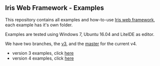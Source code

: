 ## Iris Web Framework - Examples


This repository contains all examples and how-to-use [Iris web framework](https://github.com/kataras/iris), each example has it's own folder.

Examples are tested using Windows 7, Ubuntu 16.04 and LiteIDE as editor.


We have two branches, the [v3](https://github.com/iris-contrib/examples/tree/v3), and the [master](https://github.com/iris-contrib/examples) for the current v4.

- version 3 examples, click [here](https://github.com/iris-contrib/examples/tree/v3)
- version 4 examples, click [here](https://github.com/iris-contrib/examples/)
